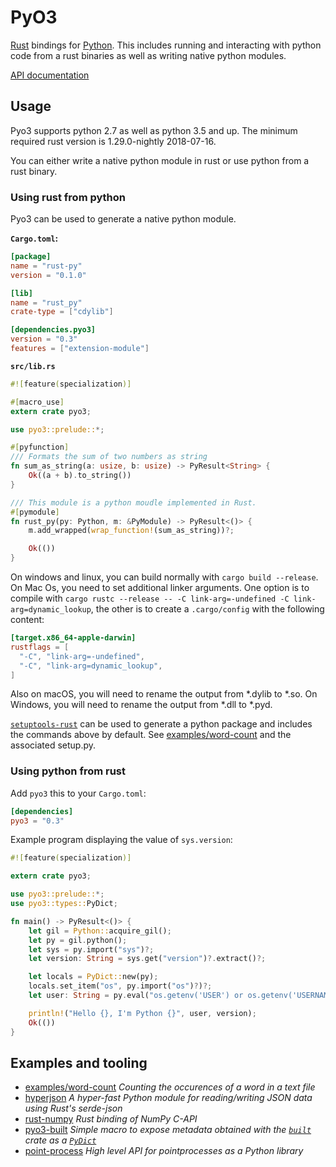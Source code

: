 # PyO3

[Rust](http://www.rust-lang.org/) bindings for [Python](https://www.python.org/). This includes running and interacting with python code from a rust binaries as well as writing native python modules.

[API documentation](./doc/index.html)

## Usage

Pyo3 supports python 2.7 as well as python 3.5 and up. The minimum required rust version is 1.29.0-nightly 2018-07-16.

You can either write a native python module in rust or use python from a rust binary.

### Using rust from python

Pyo3 can be used to generate a native python module.

**`Cargo.toml`:**

```toml
[package]
name = "rust-py"
version = "0.1.0"

[lib]
name = "rust_py"
crate-type = ["cdylib"]

[dependencies.pyo3]
version = "0.3"
features = ["extension-module"]
```

**`src/lib.rs`**

```rust
#![feature(specialization)]

#[macro_use]
extern crate pyo3;

use pyo3::prelude::*;

#[pyfunction]
/// Formats the sum of two numbers as string
fn sum_as_string(a: usize, b: usize) -> PyResult<String> {
    Ok((a + b).to_string())
}

/// This module is a python moudle implemented in Rust.
#[pymodule]
fn rust_py(py: Python, m: &PyModule) -> PyResult<()> {
    m.add_wrapped(wrap_function!(sum_as_string))?;

    Ok(())
}
```

On windows and linux, you can build normally with `cargo build --release`. On Mac Os, you need to set additional linker arguments. One option is to compile with `cargo rustc --release -- -C link-arg=-undefined -C link-arg=dynamic_lookup`, the other is to create a `.cargo/config` with the following content: 

```toml
[target.x86_64-apple-darwin]
rustflags = [
  "-C", "link-arg=-undefined",
  "-C", "link-arg=dynamic_lookup",
]
```

Also on macOS, you will need to rename the output from \*.dylib to \*.so. On Windows, you will need to rename the output from \*.dll to \*.pyd.

[`setuptools-rust`](https://github.com/PyO3/setuptools-rust) can be used to generate a python package and includes the commands above by default. See [examples/word-count](examples/https://github.com/PyO3/pyo3/tree/master/examples/word-count) and the associated setup.py.

### Using python from rust

Add `pyo3` this to your `Cargo.toml`:

```toml
[dependencies]
pyo3 = "0.3"
```

Example program displaying the value of `sys.version`:

```rust
#![feature(specialization)]

extern crate pyo3;

use pyo3::prelude::*;
use pyo3::types::PyDict;

fn main() -> PyResult<()> {
    let gil = Python::acquire_gil();
    let py = gil.python();
    let sys = py.import("sys")?;
    let version: String = sys.get("version")?.extract()?;

    let locals = PyDict::new(py);
    locals.set_item("os", py.import("os")?)?;
    let user: String = py.eval("os.getenv('USER') or os.getenv('USERNAME')", None, Some(&locals))?.extract()?;

    println!("Hello {}, I'm Python {}", user, version);
    Ok(())
}
```

## Examples and tooling

 * [examples/word-count](https://github.com/PyO3/pyo3/tree/master/examples/word-count) _Counting the occurences of a word in a text file_
 * [hyperjson](https://github.com/mre/hyperjson) _A hyper-fast Python module for reading/writing JSON data using Rust's serde-json_
 * [rust-numpy](https://github.com/rust-numpy/rust-numpy) _Rust binding of NumPy C-API_
 * [pyo3-built](https://github.com/PyO3/pyo3-built) _Simple macro to expose metadata obtained with the [`built`](https://crates.io/crates/built) crate as a [`PyDict`](https://pyo3.github.io/pyo3/pyo3/struct.PyDict.html)_
 * [point-process](https://github.com/ManifoldFR/point-process-rust/tree/master/pylib) _High level API for pointprocesses as a Python library_
